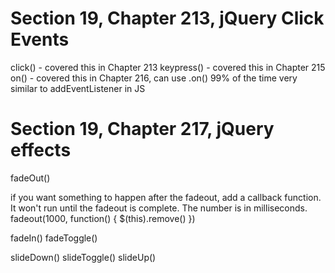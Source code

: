 # Section 19, Chapter 213, jQuery Click Events
   click()        - covered this in Chapter 213
   keypress()     - covered this in Chapter 215
   on()           - covered this in Chapter 216, can use .on() 99% of the time
                     very similar to addEventListener in JS

# Section 19, Chapter 217, jQuery effects
fadeOut()

if you want something to happen after the fadeout, add a callback function. It
won't run until the fadeout is complete. The number is in milliseconds.
fadeout(1000, function() {
   $(this).remove()
})

fadeIn()
fadeToggle()

slideDown()
slideToggle()
slideUp()